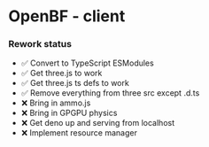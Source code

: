 # OpenBF - client

### Rework status
- ✅ Convert to TypeScript ESModules
- ✅ Get three.js to work
- ✅ Get three.js ts defs to work
- ✅ Remove everything from three src except .d.ts
- ❌ Bring in ammo.js
- ❌ Bring in GPGPU physics
- ❌ Get deno up and serving from localhost
- ❌ Implement resource manager